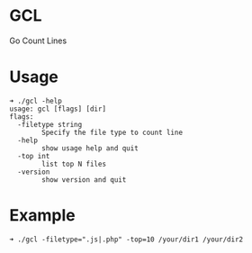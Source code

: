 # GCL
Go Count Lines

# Usage
```
➜ ./gcl -help
usage: gcl [flags] [dir]
flags:
  -filetype string
        Specify the file type to count line
  -help
        show usage help and quit
  -top int
        list top N files
  -version
        show version and quit
```

# Example
```
➜ ./gcl -filetype=".js|.php" -top=10 /your/dir1 /your/dir2
```